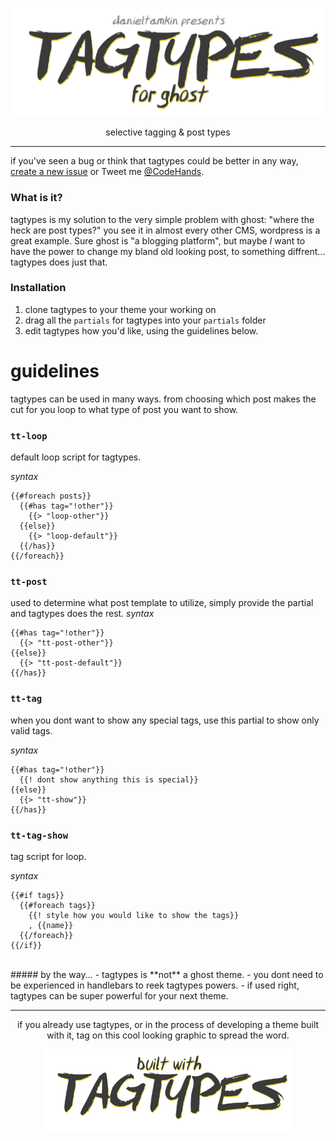 
<p align="center">
  <img alt="tagtypes - for ghost" width="600" src="screenshots/tagtypes-logo.png"/>
</p>

<p align="center">
  selective tagging & post types
</p>

---
if you've seen a bug or think that tagtypes could be better in any way, [create a new issue](https://github.com/DanielTamkin/Evergreen/issues) or Tweet me [@CodeHands](https://twitter.com/CodeHands).
### What is it?
 tagtypes is my solution to the very simple problem with ghost: "where the heck are post types?" you see it in almost every other CMS, wordpress is a great example. Sure ghost is "a blogging platform", but maybe *I* want to have the power to change my bland old looking post, to something diffrent... tagtypes does just that.
### Installation
 1. clone tagtypes to your theme your working on
 2. drag all the `partials` for tagtypes into your `partials` folder
 3. edit tagtypes how you'd like, using the guidelines below.

# guidelines
tagtypes can be used in many ways. from choosing which post makes the cut for you loop to what type of post you want to show.
### `tt-loop`
default loop script for tagtypes.

_syntax_
```
{{#foreach posts}}
  {{#has tag="!other"}}
    {{> "loop-other"}}
  {{else}}
    {{> "loop-default"}}
  {{/has}}
{{/foreach}}
```
### `tt-post`
used to determine what post template to utilize, simply provide the partial
and tagtypes does the rest.
_syntax_
```
{{#has tag="!other"}}
  {{> "tt-post-other"}}
{{else}}
  {{> "tt-post-default"}}
{{/has}}
```
### `tt-tag`
when you dont want to show any special tags, use this partial to show only valid tags.

_syntax_
```
{{#has tag="!other"}}
  {{! dont show anything this is special}}
{{else}}
  {{> "tt-show"}}
{{/has}}

```
### `tt-tag-show`
tag script for loop.

_syntax_
```
{{#if tags}}
  {{#foreach tags}}
    {{! style how you would like to show the tags}}
    , {{name}}
  {{/foreach}}
{{/if}}

```


</br>
##### by the way...
- tagtypes is **not** a ghost theme.
- you dont need to be experienced in handlebars to reek tagtypes powers.
- if used right, tagtypes can be super powerful for your next theme.


---
<p align="center">
  if you already use tagtypes, or in the process of developing a theme built with it,
  tag on this cool looking graphic to spread the word.
</p>
<p align="center">
  <img alt="tagtypes - for ghost" width="400" src="screenshots/tagtypes-builtwith.png"/>
</p>
